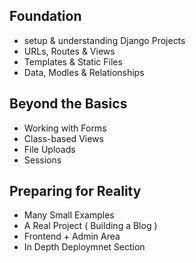 ## Foundation
- setup & understanding Django Projects
- URLs, Routes & Views
- Templates & Static Files
- Data, Modles & Relationships


## Beyond the Basics
- Working with Forms
- Class-based Views
- File Uploads
- Sessions

## Preparing for Reality 
- Many Small Examples
- A Real Project ( Building a Blog )
- Frontend + Admin Area
- In Depth Deploymnet Section